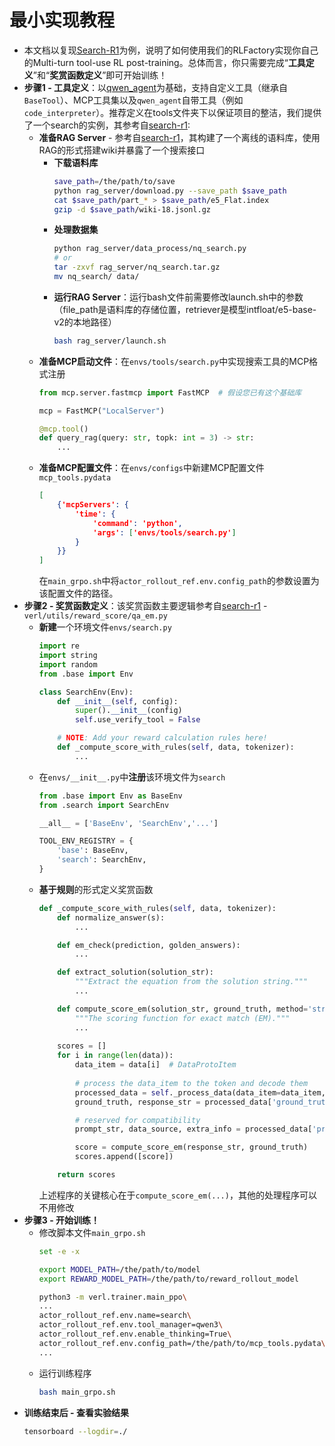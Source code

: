 # 最小实现教程
+ 本文档以复现[Search-R1](https://github.com/PeterGriffinJin/Search-R1)为例，说明了如何使用我们的RLFactory实现你自己的Multi-turn tool-use RL post-training。总体而言，你只需要完成“**工具定义**”和“**奖赏函数定义**”即可开始训练！
+ **步骤1 - 工具定义**：以[qwen_agent](https://github.com/QwenLM/Qwen-Agent)为基础，支持自定义工具（继承自`BaseTool`）、MCP工具集以及`qwen_agent`自带工具（例如`code_interpreter`）。推荐定义在tools文件夹下以保证项目的整洁，我们提供了一个search的实例，其参考自[search-r1](https://github.com/PeterGriffinJin/Search-R1): 
  + **准备RAG Server** - 参考自[search-r1](https://github.com/PeterGriffinJin/Search-R1)，其构建了一个离线的语料库，使用RAG的形式搭建wiki并暴露了一个搜索接口
    + **下载语料库**
        ```bash
        save_path=/the/path/to/save
        python rag_server/download.py --save_path $save_path
        cat $save_path/part_* > $save_path/e5_Flat.index
        gzip -d $save_path/wiki-18.jsonl.gz
        ```
    + **处理数据集**
        ```bash
        python rag_server/data_process/nq_search.py
        # or
        tar -zxvf rag_server/nq_search.tar.gz
        mv nq_search/ data/
        ```
    + **运行RAG Server**：运行bash文件前需要修改launch.sh中的参数（file_path是语料库的存储位置，retriever是模型intfloat/e5-base-v2的本地路径）
        ```bash
        bash rag_server/launch.sh
        ```
  + **准备MCP启动文件**：在`envs/tools/search.py`中实现搜索工具的MCP格式注册
    ```python
    from mcp.server.fastmcp import FastMCP  # 假设您已有这个基础库
    
    mcp = FastMCP("LocalServer")
    
    @mcp.tool()
    def query_rag(query: str, topk: int = 3) -> str:
        ...
    ```
  + **准备MCP配置文件**：在`envs/configs`中新建MCP配置文件`mcp_tools.pydata`
    ```json
    [
        {'mcpServers': {
            'time': {
                'command': 'python',
                'args': ['envs/tools/search.py']
            }
        }}
    ]
    ```
    在`main_grpo.sh`中将`actor_rollout_ref.env.config_path`的参数设置为该配置文件的路径。
+ **步骤2 - 奖赏函数定义**：该奖赏函数主要逻辑参考自[search-r1](https://github.com/PeterGriffinJin/Search-R1) - `verl/utils/reward_score/qa_em.py`
  + **新建**一个环境文件`envs/search.py`
    ```python
    import re
    import string
    import random
    from .base import Env

    class SearchEnv(Env):
        def __init__(self, config):
            super().__init__(config)
            self.use_verify_tool = False

        # NOTE: Add your reward calculation rules here!
        def _compute_score_with_rules(self, data, tokenizer):
            ...
    ```
  + 在`envs/__init__.py`中**注册**该环境文件为`search`
    ```python
    from .base import Env as BaseEnv
    from .search import SearchEnv

    __all__ = ['BaseEnv', 'SearchEnv','...']

    TOOL_ENV_REGISTRY = {
        'base': BaseEnv,
        'search': SearchEnv,
    }
    ```
  + **基于规则**的形式定义奖赏函数
    ```python
    def _compute_score_with_rules(self, data, tokenizer):
        def normalize_answer(s):
            ...

        def em_check(prediction, golden_answers):
            ...

        def extract_solution(solution_str):
            """Extract the equation from the solution string."""
            ...

        def compute_score_em(solution_str, ground_truth, method='strict', format_score=0.0, score=1.):
            """The scoring function for exact match (EM)."""
            ...
        
        scores = []
        for i in range(len(data)):
            data_item = data[i]  # DataProtoItem
            
            # process the data_item to the token and decode them
            processed_data = self._process_data(data_item=data_item, tokenizer=tokenizer)
            ground_truth, response_str = processed_data['ground_truth'], processed_data['response_str']

            # reserved for compatibility
            prompt_str, data_source, extra_info = processed_data['prompt_str'], processed_data['data_source'], processed_data['extra_info']

            score = compute_score_em(response_str, ground_truth)
            scores.append([score])

        return scores
    ```
    上述程序的关键核心在于`compute_score_em(...)`，其他的处理程序可以不用修改
+ **步骤3 - 开始训练！**
  + 修改脚本文件`main_grpo.sh`
    ```bash
    set -e -x

    export MODEL_PATH=/the/path/to/model
    export REWARD_MODEL_PATH=/the/path/to/reward_rollout_model

    python3 -m verl.trainer.main_ppo\
    ...
    actor_rollout_ref.env.name=search\
    actor_rollout_ref.env.tool_manager=qwen3\
    actor_rollout_ref.env.enable_thinking=True\
    actor_rollout_ref.env.config_path=/the/path/to/mcp_tools.pydata\
    ...
    ```
  + 运行训练程序
    ```bash
    bash main_grpo.sh
    ```
+ **训练结束后 - 查看实验结果**
    ```bash
    tensorboard --logdir=./
    ```